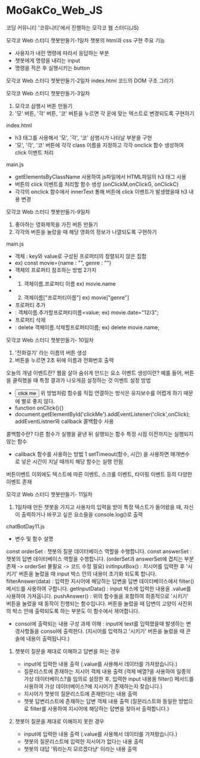 # MoGakCo_Web_JS

코딩 커뮤니티 '코뮤니티'에서 진행하는 모각코 웹 스터디(JS)

모각코 Web 스터디 챗봇만들기-1일차
챗봇의 html과 css 구현
주요 기능

- 사용자가 내린 명령에 따라서 응답하는 부분
- 챗봇에게 명령을 내리는 input
- 명령을 적은 후 실행시키는 button

모각코 Web 스터디 챗봇만들기-2일차
index.html 코드의 DOM 구조 그리기

모각코 Web 스터디 챗봇만들기-3일차

1. 모각코 삼행시 버튼 만들기
2. '모' 버튼, '각' 버튼, '코' 버튼을 누르면 각 운에 맞는 텍스트로 변경되도록 구현하기

index.html

- h3 태그를 사용해서 '모', '각', '코' 삼행시가 나타날 부분을 구현
- '모', '각', '코' 버튼에 각각 class 이름을 지정하고 각각 onclick 함수 생성하여 click 이벤트 처리

main.js

- getElementsByClassName 사용하여 js파일에서 HTML파일의 h3 태그 사용
- 버튼의 click 이벤트를 처리할 함수 생성 (onClickM,onClickG, onClickC)
- 각각의 onclick 함수에서 innerText 통해 버튼에 click 이벤트가 발생했을때 h3 내용 변경

모각코 Web 스터디 챗봇만들기-9일차

1. 좋아하는 영화제목을 가진 버튼 만들기
2. 각각의 버튼을 눌렀을 때 해당 영화의 정보가 나열되도록 구현하기

main.js

- 객체 : key와 value로 구성된 프로퍼티의 정렬되지 않은 집합
- ex) const movie={name : "", genre : ""}
- 객체의 프로퍼티 참조하는 방법 2가지
- 1. 객체이름.프로퍼티 이름 ex) movie.name
- 2. 객체이름["프로퍼티이름"] ex) movie["genre"]
- 프로퍼티 추가
- : 객체이름.추가할프로퍼티이름=value; ex) movie.date="12/3";
- 프로퍼티 삭제
- : delete 객체이름.삭제할프로퍼티이름; ex) delete movie.name;

모각코 Web 스터디 챗봇만들기- 10일차

1. '전화걸기' 라는 이름의 버튼 생성
2. 버튼을 누르면 2초 뒤에 이름과 전화번호 출력

오늘의 개념
이벤트란?
웹을 살아 숨쉬게 만드는 요소
이벤트 생성이란?
예를 들어, 버튼을 클릭했을 때 특정 결과가 나오게끔 설정하는 것
이벤트 설정 방법

- <button onclick=click_event()>click me</button>
  위 방법처럼 함수를 직접 연결하는 방식은 유지보수를 어렵게 하기 때문에 별로 좋지 않다.
- function onClick(){}
- document.getElementById('clickMe').addEventListener('click',onClick);
  addEventListner와 callback 콜백함수 사용

콜백함수란?
다른 함수가 실행을 끝낸 뒤 실행되는 함수
특정 시점 이전까지는 실행되지 않는 함수

- callback 함수를 사용하는 방법 1
  setTimeout(함수, 시간) 을 사용하면 매개변수로 넣은 시간이 지날 때까지 해당 함수는 실행 안됨

버튼이벤트 이외에도 텍스트에 따른 이벤트, 스크롤 이벤트, 타이핑 이벤트 등의 다양한 이벤트 존재

모각코 Web 스터디 챗봇만들기- 11일차

1. 1일차때 만든 챗봇을 가지고 사용자의 입력을 받아 특정 텍스트가 들어왔을 때, 자신이 출력하거나 바꾸고 싶은 요소들을 console.log()로 출력

chatBotDay11.js

- 변수 및 함수 설명

const orderSet : 챗봇의 질문 데이터베이스 역할을 수행합니다.
const answerSet : 챗봇의 답변 데이터베이스 역할을 수행합니다.
(orderSet과 answerSet에 겹치는 부분 존재 -> orderSet 불필요 -> 코드 수정 필요)
initInputBox() : 지시어를 입력한 후 '시키기' 버튼을 눌렀을 때 input 박스 안의 내용이 초기화 되도록 합니다.
filterAnswer(data) : 입력한 지시어에 해당하는 답변을 답변 데이터베이스에서 filter() 메서드를 사용하여 구합니다.
getInputData() : input 박스에 입력한 내용을 .value를 사용하여 가져옵니다.
pushAnswer() : 위의 함수들을 포함하여 최종적으로 '시키기' 버튼을 눌렀을 때 동작이 진행되는 함수입니다. 버튼을 눌렀을 때 답변이 고양이 사진위의 박스 안에 출력되도록 하는 부분도 이 함수에서 제어합니다.

- consol에 출력되는 내용 구성
  과제 이해 : input에 text를 입력했을때 발생하는 변경사항들을 consol에 출력한다.
  (지시어를 입력하고 '시키기' 버튼을 눌렀을 때 콘솔에 내용이 출력됩니다.)

1.  챗봇이 질문을 제대로 이해하고 답변을 하는 경우

    - input에 입력한 내용 출력 (.value를 사용해서 데이터를 가져왔습니다.)
    - 질문리스트에 존재하는 지시어 객체 내용 출력 (객체 배열?을 사용하여 일종의 가상 데이터베이스?를 임의로 설정한 후, 입력한 input 내용을 filter() 메서드를 사용하여 가상 데이터베이스?에 지시어가 존재하는지 찾습니다.)
    - 지시어가 챗봇의 질문리스트에 존재한다는 내용 출력
    - 챗봇 답변리스트에 존재하는 답변 객체 내용 출력 (질문리스트와 동일한 방법으로 filter를 사용하여 지시어에 해당하는 답변을 찾아서 출력합니다.)

2.  챗봇이 질문을 제대로 이해하지 못한 경우
    - input에 입력한 내용 출력 (.value를 사용해서 데이터를 가져왔습니다.)
    - 챗봇의 질문리스트에 입력한 지시어가 없다는 내용 출력
    - 챗봇의 대답 '뭐라는지 모르겠다냥' 이라는 내용 출력
